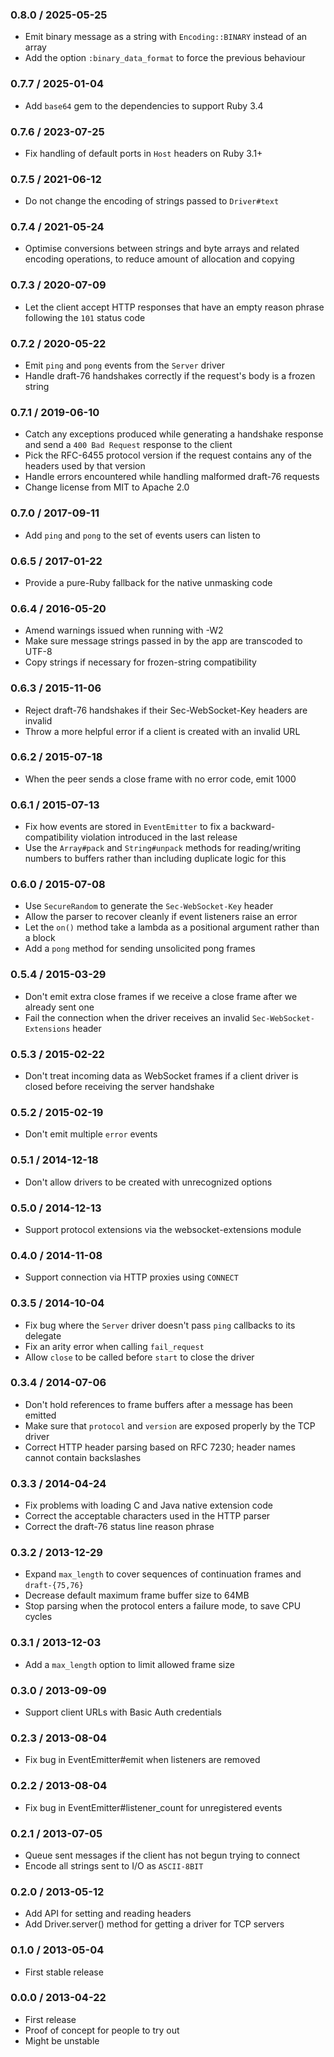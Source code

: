 ### 0.8.0 / 2025-05-25

- Emit binary message as a string with `Encoding::BINARY` instead of an array
- Add the option `:binary_data_format` to force the previous behaviour

### 0.7.7 / 2025-01-04

- Add `base64` gem to the dependencies to support Ruby 3.4

### 0.7.6 / 2023-07-25

- Fix handling of default ports in `Host` headers on Ruby 3.1+

### 0.7.5 / 2021-06-12

- Do not change the encoding of strings passed to `Driver#text`

### 0.7.4 / 2021-05-24

- Optimise conversions between strings and byte arrays and related encoding
  operations, to reduce amount of allocation and copying

### 0.7.3 / 2020-07-09

- Let the client accept HTTP responses that have an empty reason phrase
  following the `101` status code

### 0.7.2 / 2020-05-22

- Emit `ping` and `pong` events from the `Server` driver
- Handle draft-76 handshakes correctly if the request's body is a frozen string

### 0.7.1 / 2019-06-10

- Catch any exceptions produced while generating a handshake response and send a
  `400 Bad Request` response to the client
- Pick the RFC-6455 protocol version if the request contains any of the headers
  used by that version
- Handle errors encountered while handling malformed draft-76 requests
- Change license from MIT to Apache 2.0

### 0.7.0 / 2017-09-11

- Add `ping` and `pong` to the set of events users can listen to

### 0.6.5 / 2017-01-22

- Provide a pure-Ruby fallback for the native unmasking code

### 0.6.4 / 2016-05-20

- Amend warnings issued when running with -W2
- Make sure message strings passed in by the app are transcoded to UTF-8
- Copy strings if necessary for frozen-string compatibility

### 0.6.3 / 2015-11-06

- Reject draft-76 handshakes if their Sec-WebSocket-Key headers are invalid
- Throw a more helpful error if a client is created with an invalid URL

### 0.6.2 / 2015-07-18

- When the peer sends a close frame with no error code, emit 1000

### 0.6.1 / 2015-07-13

- Fix how events are stored in `EventEmitter` to fix a backward-compatibility
  violation introduced in the last release
- Use the `Array#pack` and `String#unpack` methods for reading/writing numbers
  to buffers rather than including duplicate logic for this

### 0.6.0 / 2015-07-08

- Use `SecureRandom` to generate the `Sec-WebSocket-Key` header
- Allow the parser to recover cleanly if event listeners raise an error
- Let the `on()` method take a lambda as a positional argument rather than a
  block
- Add a `pong` method for sending unsolicited pong frames

### 0.5.4 / 2015-03-29

- Don't emit extra close frames if we receive a close frame after we already
  sent one
- Fail the connection when the driver receives an invalid
  `Sec-WebSocket-Extensions` header

### 0.5.3 / 2015-02-22

- Don't treat incoming data as WebSocket frames if a client driver is closed
  before receiving the server handshake

### 0.5.2 / 2015-02-19

- Don't emit multiple `error` events

### 0.5.1 / 2014-12-18

- Don't allow drivers to be created with unrecognized options

### 0.5.0 / 2014-12-13

- Support protocol extensions via the websocket-extensions module

### 0.4.0 / 2014-11-08

- Support connection via HTTP proxies using `CONNECT`

### 0.3.5 / 2014-10-04

- Fix bug where the `Server` driver doesn't pass `ping` callbacks to its
  delegate
- Fix an arity error when calling `fail_request`
- Allow `close` to be called before `start` to close the driver

### 0.3.4 / 2014-07-06

- Don't hold references to frame buffers after a message has been emitted
- Make sure that `protocol` and `version` are exposed properly by the TCP driver
- Correct HTTP header parsing based on RFC 7230; header names cannot contain
  backslashes

### 0.3.3 / 2014-04-24

- Fix problems with loading C and Java native extension code
- Correct the acceptable characters used in the HTTP parser
- Correct the draft-76 status line reason phrase

### 0.3.2 / 2013-12-29

- Expand `max_length` to cover sequences of continuation frames and
  `draft-{75,76}`
- Decrease default maximum frame buffer size to 64MB
- Stop parsing when the protocol enters a failure mode, to save CPU cycles

### 0.3.1 / 2013-12-03

- Add a `max_length` option to limit allowed frame size

### 0.3.0 / 2013-09-09

- Support client URLs with Basic Auth credentials

### 0.2.3 / 2013-08-04

- Fix bug in EventEmitter#emit when listeners are removed

### 0.2.2 / 2013-08-04

- Fix bug in EventEmitter#listener_count for unregistered events

### 0.2.1 / 2013-07-05

- Queue sent messages if the client has not begun trying to connect
- Encode all strings sent to I/O as `ASCII-8BIT`

### 0.2.0 / 2013-05-12

- Add API for setting and reading headers
- Add Driver.server() method for getting a driver for TCP servers

### 0.1.0 / 2013-05-04

- First stable release

### 0.0.0 / 2013-04-22

- First release
- Proof of concept for people to try out
- Might be unstable
